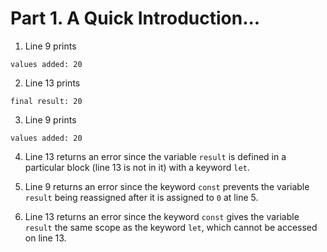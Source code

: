 # Part 1. A Quick Introduction...

1. Line 9 prints 
```
values added: 20
```

2. Line 13 prints 
```
final result: 20
```

3. Line 9 prints  
```
values added: 20
```

4. Line 13 returns an error since the variable `result` is defined in a particular block (line 13 is not in it) with a keyword `let`. 

5. Line 9 returns an error since the keyword `const` prevents the variable `result` being reassigned after it is assigned to `0` at line 5. 

6. Line 13 returns an error since the keyword `const` gives the variable `result` the same scope as the keyword `let`, which cannot be accessed on line 13. 

